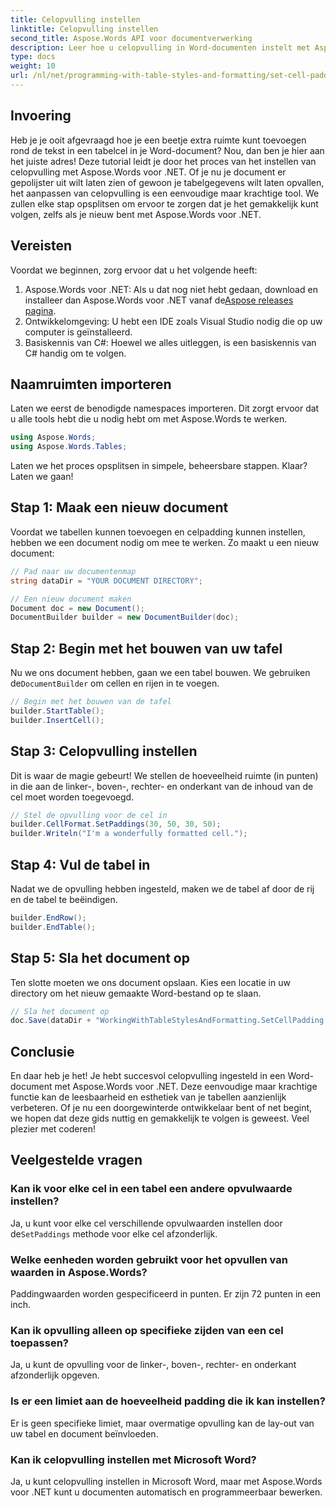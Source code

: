 ```yaml
---
title: Celopvulling instellen
linktitle: Celopvulling instellen
second_title: Aspose.Words API voor documentverwerking
description: Leer hoe u celopvulling in Word-documenten instelt met Aspose.Words voor .NET met onze stapsgewijze handleiding. Verbeter de tabelopmaak van uw document eenvoudig.
type: docs
weight: 10
url: /nl/net/programming-with-table-styles-and-formatting/set-cell-padding/
---
```

## Invoering

Heb je je ooit afgevraagd hoe je een beetje extra ruimte kunt toevoegen rond de tekst in een tabelcel in je Word-document? Nou, dan ben je hier aan het juiste adres! Deze tutorial leidt je door het proces van het instellen van celopvulling met Aspose.Words voor .NET. Of je nu je document er gepolijster uit wilt laten zien of gewoon je tabelgegevens wilt laten opvallen, het aanpassen van celopvulling is een eenvoudige maar krachtige tool. We zullen elke stap opsplitsen om ervoor te zorgen dat je het gemakkelijk kunt volgen, zelfs als je nieuw bent met Aspose.Words voor .NET.

## Vereisten

Voordat we beginnen, zorg ervoor dat u het volgende heeft:

1. Aspose.Words voor .NET: Als u dat nog niet hebt gedaan, download en installeer dan Aspose.Words voor .NET vanaf de[Aspose releases pagina](https://releases.aspose.com/words/net/).
2. Ontwikkelomgeving: U hebt een IDE zoals Visual Studio nodig die op uw computer is geïnstalleerd.
3. Basiskennis van C#: Hoewel we alles uitleggen, is een basiskennis van C# handig om te volgen.

## Naamruimten importeren

Laten we eerst de benodigde namespaces importeren. Dit zorgt ervoor dat u alle tools hebt die u nodig hebt om met Aspose.Words te werken.

```csharp
using Aspose.Words;
using Aspose.Words.Tables;
```

Laten we het proces opsplitsen in simpele, beheersbare stappen. Klaar? Laten we gaan!

## Stap 1: Maak een nieuw document

Voordat we tabellen kunnen toevoegen en celpadding kunnen instellen, hebben we een document nodig om mee te werken. Zo maakt u een nieuw document:

```csharp
// Pad naar uw documentenmap
string dataDir = "YOUR DOCUMENT DIRECTORY";

// Een nieuw document maken
Document doc = new Document();
DocumentBuilder builder = new DocumentBuilder(doc);
```

## Stap 2: Begin met het bouwen van uw tafel

 Nu we ons document hebben, gaan we een tabel bouwen. We gebruiken de`DocumentBuilder` om cellen en rijen in te voegen.

```csharp
// Begin met het bouwen van de tafel
builder.StartTable();
builder.InsertCell();
```

## Stap 3: Celopvulling instellen

Dit is waar de magie gebeurt! We stellen de hoeveelheid ruimte (in punten) in die aan de linker-, boven-, rechter- en onderkant van de inhoud van de cel moet worden toegevoegd.

```csharp
// Stel de opvulling voor de cel in
builder.CellFormat.SetPaddings(30, 50, 30, 50);
builder.Writeln("I'm a wonderfully formatted cell.");
```

## Stap 4: Vul de tabel in

Nadat we de opvulling hebben ingesteld, maken we de tabel af door de rij en de tabel te beëindigen.

```csharp
builder.EndRow();
builder.EndTable();
```

## Stap 5: Sla het document op

Ten slotte moeten we ons document opslaan. Kies een locatie in uw directory om het nieuw gemaakte Word-bestand op te slaan.

```csharp
// Sla het document op
doc.Save(dataDir + "WorkingWithTableStylesAndFormatting.SetCellPadding.docx");
```

## Conclusie

En daar heb je het! Je hebt succesvol celopvulling ingesteld in een Word-document met Aspose.Words voor .NET. Deze eenvoudige maar krachtige functie kan de leesbaarheid en esthetiek van je tabellen aanzienlijk verbeteren. Of je nu een doorgewinterde ontwikkelaar bent of net begint, we hopen dat deze gids nuttig en gemakkelijk te volgen is geweest. Veel plezier met coderen!

## Veelgestelde vragen

### Kan ik voor elke cel in een tabel een andere opvulwaarde instellen?
 Ja, u kunt voor elke cel verschillende opvulwaarden instellen door de`SetPaddings` methode voor elke cel afzonderlijk.

### Welke eenheden worden gebruikt voor het opvullen van waarden in Aspose.Words?
Paddingwaarden worden gespecificeerd in punten. Er zijn 72 punten in een inch.

### Kan ik opvulling alleen op specifieke zijden van een cel toepassen?
Ja, u kunt de opvulling voor de linker-, boven-, rechter- en onderkant afzonderlijk opgeven.

### Is er een limiet aan de hoeveelheid padding die ik kan instellen?
Er is geen specifieke limiet, maar overmatige opvulling kan de lay-out van uw tabel en document beïnvloeden.

### Kan ik celopvulling instellen met Microsoft Word?
Ja, u kunt celopvulling instellen in Microsoft Word, maar met Aspose.Words voor .NET kunt u documenten automatisch en programmeerbaar bewerken.